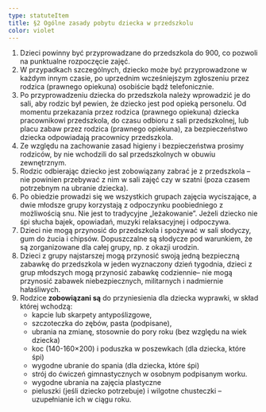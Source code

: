 ```yaml
---
type: statuteItem
title: §2 Ogólne zasady pobytu dziecka w przedszkolu
color: violet
---
```


1. Dzieci powinny być przyprowadzane do przedszkola do 900, co pozwoli na punktualne rozpoczęcie zajęć.
2. W przypadkach szczególnych, dziecko może być przyprowadzone w każdym innym czasie, po uprzednim wcześniejszym zgłoszeniu przez rodzica (prawnego opiekuna) osobiście bądź telefonicznie.
3. Po przyprowadzeniu dziecka do przedszkola należy wprowadzić je do sali, aby rodzic był pewien, że dziecko jest pod opieką personelu. Od momentu przekazania przez rodzica (prawnego opiekuna) dziecka pracownikowi przedszkola, do czasu odbioru z sali przedszkolnej, lub placu zabaw przez rodzica (prawnego opiekuna), za bezpieczeństwo dziecka odpowiadają pracownicy przedszkola.
4. Ze względu na zachowanie zasad higieny i bezpieczeństwa prosimy rodziców, by nie wchodzili do sal przedszkolnych w obuwiu zewnętrznym.
5. Rodzic odbierając dziecko jest zobowiązany zabrać je z przedszkola – nie powinien przebywać z nim w sali zajęć czy w szatni (poza czasem potrzebnym na ubranie dziecka).
6. Po obiedzie prowadzi się we wszystkich grupach zajęcia wyciszające, a dwie młodsze grupy korzystają z odpoczynku poobiedniego z możliwością snu. Nie jest to tradycyjne „leżakowanie”. Jeżeli dziecko nie śpi słucha bajek, opowiadań, muzyki relaksacyjnej i odpoczywa.
7. Dzieci nie mogą przynosić do przedszkola i spożywać w sali słodyczy, gum do żucia i chipsów. Dopuszczalne są słodycze pod warunkiem, że są zorganizowane dla całej grupy, np. z okazji urodzin.
8. Dzieci z grupy najstarszej mogą przynosić swoją jedną bezpieczną zabawkę do przedszkola w jeden wyznaczony dzień tygodnia, dzieci z grup młodszych mogą przynosić zabawkę codziennie– nie mogą przynosić zabawek niebezpiecznych, militarnych i nadmiernie hałaśliwych.
9. Rodzice **zobowiązani są** do przyniesienia dla dziecka wyprawki, w skład której wchodzą:
   - kapcie lub skarpety antypoślizgowe,
   - szczoteczka do zębów, pasta (podpisane),
   - ubrania na zmianę, stosownie do pory roku (bez względu na wiek dziecka)
   - koc (140-160×200) i poduszka w poszewkach (dla dziecka, które śpi)
   - wygodne ubranie do spania (dla dziecka, które śpi)
   - strój do ćwiczeń gimnastycznych w osobnym podpisanym worku.
   - wygodne ubrania na zajęcia plastyczne
   - pieluszki (jeśli dziecko potrzebuje) i wilgotne chusteczki – uzupełnianie ich w ciągu roku.
